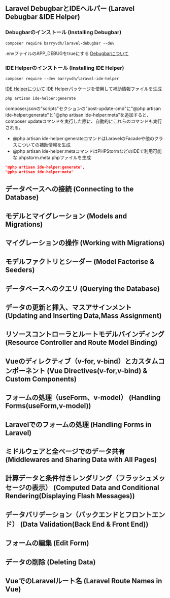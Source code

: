 ## Laravel DebugbarとIDEヘルパー (Laravel Debugbar &IDE Helper)
### Debugbarのインストール (Installing Debugbar)
```terminal
composer require barryvdh/laravel-debugbar --dev
```
.envファイルのAPP_DEBUGをtrueにする
[Debugbarについて](https://github.com/barryvdh/laravel-debugbar)
### IDE Helperのインストール (Installing IDE Helper)
```terminal
composer require --dev barryvdh/laravel-ide-helper
```
[IDE Helperについて](https://github.com/barryvdh/laravel-ide-helper)
IDE Helperパッケージを使用して補助情報ファイルを生成
```terminal
php artisan ide-helper:generate
```
composer.jsonの"scripts"セクションの"post-update-cmd"に"@php artisan ide-helper:generate"と"@php artisan ide-helper:meta"を追加すると、composer updateコマンドを実行した際に、自動的にこれらのコマンドも実行される。
- @php artisan ide-helper:generateコマンドはLaravelのFacadeや他のクラスについての補助情報を生成
- @php artisan ide-helper:metaコマンドはPHPStormなどのIDEで利用可能な.phpstorm.meta.phpファイルを生成
```json
"@php artisan ide-helper:generate",
"@php artisan ide-helper:meta"
```

## データベースへの接続 (Connecting to the Database)
## モデルとマイグレーション (Models and Migrations)
## マイグレーションの操作 (Working with Migrations)
## モデルファクトリとシーダー (Model Factorise & Seeders)
## データベースへのクエリ (Querying the Database)
## データの更新と挿入、マスアサインメント (Updating and Inserting Data,Mass Assignment)
## リソースコントローラとルートモデルバインディング (Resource Controller and Route Model Binding)
## Vueのディレクティブ（v-for, v-bind）とカスタムコンポーネント (Vue Directives(v-for,v-bind) & Custom Components)
## フォームの処理（useForm、v-model） (Handling Forms(useForm,v-model))
## Laravelでのフォームの処理 (Handling Forms in Laravel)
## ミドルウェアと全ページでのデータ共有 (Middlewares and Sharing Data with All Pages)
## 計算データと条件付きレンダリング（フラッシュメッセージの表示） (Computed Data and Conditional Rendering(Displaying Flash Messages))
## データバリデーション（バックエンドとフロントエンド） (Data Validation(Back End & Front End))
## フォームの編集 (Edit Form)
## データの削除 (Deleting Data)
## VueでのLaravelルート名 (Laravel Route Names in Vue)